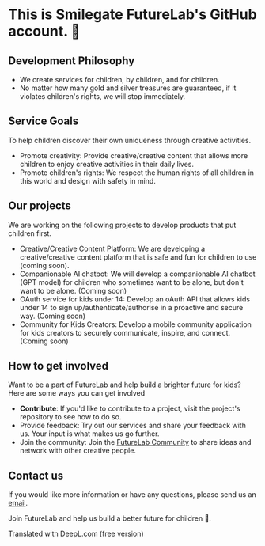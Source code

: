 # This is Smilegate FutureLab's GitHub account. 👋

## Development Philosophy
- We create services for children, by children, and for children.
- No matter how many gold and silver treasures are guaranteed, if it violates children's rights, we will stop immediately.

## Service Goals
To help children discover their own uniqueness through creative activities. 

- Promote creativity: Provide creative/creative content that allows more children to enjoy creative activities in their daily lives.
- Promote children's rights: We respect the human rights of all children in this world and design with safety in mind.

## Our projects
We are working on the following projects to develop products that put children first.

- Creative/Creative Content Platform: We are developing a creative/creative content platform that is safe and fun for children to use (coming soon).
- Companionable AI chatbot: We will develop a companionable AI chatbot (GPT model) for children who sometimes want to be alone, but don't want to be alone. (Coming soon)
- OAuth service for kids under 14: Develop an oAuth API that allows kids under 14 to sign up/authenticate/authorise in a proactive and secure way. (Coming soon)
- Community for Kids Creators: Develop a mobile community application for kids creators to securely communicate, inspire, and connect.(Coming soon)


## How to get involved
Want to be a part of FutureLab and help build a brighter future for kids? Here are some ways you can get involved

- **Contribute**: If you'd like to contribute to a project, visit the project's repository to see how to do so.
- Provide feedback: Try out our services and share your feedback with us. Your input is what makes us go further.
- Join the community: Join the [FutureLab Community](#) to share ideas and network with other creative people.

## Contact us
If you would like more information or have any questions, please send us an [email](mailto:future@smilegate.com).

Join FutureLab and help us build a better future for children 🚀.


Translated with DeepL.com (free version)
